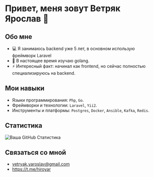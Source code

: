 # Привет, меня зовут Ветряк Ярослав 👋

## Обо мне
- 💻 Я занимаюсь backend уже 5 лет, в основном использую фреймворк Laravel
- 🌱 В настоящее время изучаю golang.
- ⚡ Интересный факт: начинал как frontend, но сейчас полностью специализируюсь на backend.

## Мои навыки
- Языки программирования: `Php`, `Go`.
- Фреймворки и технологии: `Laravel`, `Yii2`.
- Инструменты и платформы: `Postgres`, `Docker`, `Ansible`, `Kafka`, `Redis`.

## Статистика
![Ваша GitHub Статистика](https://github-readme-stats.vercel.app/api?username=hiroyar&show_icons=true&theme=radical)

## Связаться со мной
- vetryak.yaroslav@gmail.com
- https://t.me/hiroyar

<!-- Иконки -->
[1.2]: http://i.imgur.com/wWzX9uB.png (github icon without padding)
[3.2]: https://raw.githubusercontent.com/MartinHeinz/MartinHeinz/master/linkedin-3-16.png (LinkedIn icon without padding)

<!-- Ссылки на ваш профиль -->
[1]: https://github.com/hiroyar
[3]: https://www.linkedin.com/in/hiroyar/
